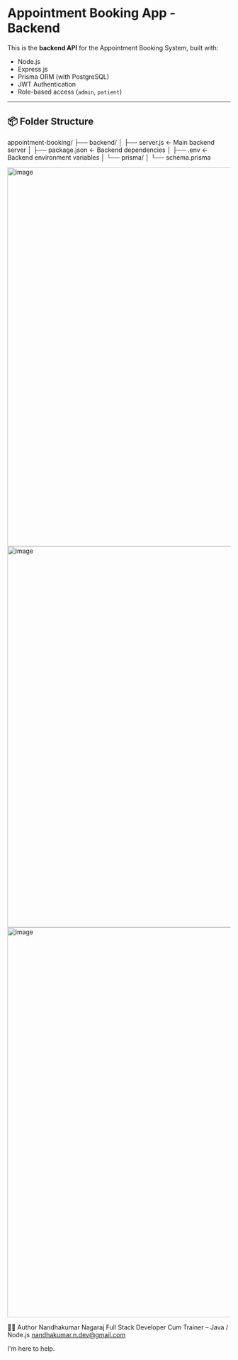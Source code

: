 # Appointment Booking App - Backend

This is the **backend API** for the Appointment Booking System, built with:

- Node.js
- Express.js
- Prisma ORM (with PostgreSQL)
- JWT Authentication
- Role-based access (`admin`, `patient`)

---

## 📦 Folder Structure
appointment-booking/
├── backend/
│   ├── server.js                 ← Main backend server
│   ├── package.json             ← Backend dependencies
│   ├── .env                     ← Backend environment variables
│   └── prisma/
│       └── schema.prisma  

<img width="1405" height="854" alt="image" src="https://github.com/user-attachments/assets/af06cefd-0ab0-49c2-b533-ec6f0d76d53a" />
<img width="1406" height="859" alt="image" src="https://github.com/user-attachments/assets/319e0460-044d-441f-91d2-d8460cd64e7a" />
<img width="1411" height="879" alt="image" src="https://github.com/user-attachments/assets/3171c1f2-dfa9-4cce-a44e-9ce49eb2468b" />



👨‍💻 Author
Nandhakumar Nagaraj
Full Stack Developer Cum Trainer – Java / Node.js
nandhakumar.n.dev@gmail.com

I'm here to help.
